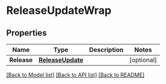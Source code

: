 # ReleaseUpdateWrap

## Properties

Name | Type | Description | Notes
------------ | ------------- | ------------- | -------------
**Release** | [**ReleaseUpdate**](ReleaseUpdate.md) |  | [optional] 

[[Back to Model list]](../README.md#documentation-for-models) [[Back to API list]](../README.md#documentation-for-api-endpoints) [[Back to README]](../README.md)


